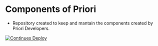 # Components of Priori

- Repository created to keep and mantain the components created by Priori Developers.

[![Continues Deploy](https://github.com/PrioriCS/priori-components/actions/workflows/ContinuesDeploy.yml/badge.svg)](https://github.com/PrioriCS/priori-components/actions/workflows/ContinuesDeploy.yml)
